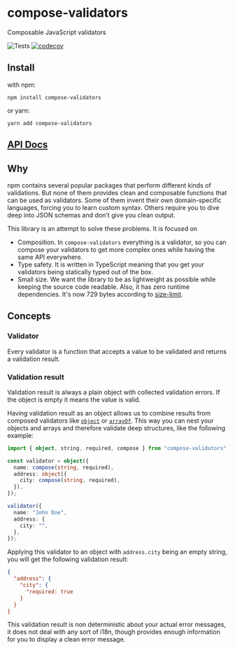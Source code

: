 # compose-validators

Composable JavaScript validators

![Tests](https://github.com/Antontelesh/compose-validators/workflows/Tests/badge.svg?branch=master)
[![codecov](https://codecov.io/gh/Antontelesh/compose-validators/branch/master/graph/badge.svg)](https://codecov.io/gh/Antontelesh/compose-validators)

## Install

with npm:

```
npm install compose-validators
```

or yarn:

```
yarn add compose-validators
```

## [**API Docs**](docs/README.md)

## Why

npm contains several popular packages that perform different kinds of validations.
But none of them provides clean and composable functions that can be used as validators.
Some of them invent their own domain-specific languages, forcing you to learn custom syntax.
Others require you to dive deep into JSON schemas and don't give you clean output.

This library is an attempt to solve these problems.
It is focused on

- Composition. In `compose-validators` everything is a validator, so you can compose your validators to get more complex ones while having the same API everywhere.
- Type safety. It is written in TypeScript meaning that you get your validators being statically typed out of the box.
- Small size. We want the library to be as lightweight as possible while keeping the source code readable. Also, it has zero runtime dependencies. It's now 729 bytes according to [size-limit](ai/size-limit).

## Concepts

### Validator

Every validator is a function that accepts a value to be validated and returns a validation result.

### Validation result

Validation result is always a plain object with collected validation errors. If the object is empty it means the value is valid.

Having validation result as an object allows us to combine results from composed validators like [`object`](docs/README.md#object) or [`arrayOf`](docs/README.md#arrayOf). This way you can nest your objects and arrays and therefore validate deep structures, like the following example:

```ts
import { object, string, required, compose } from "compose-validators";

const validator = object({
  name: compose(string, required),
  address: object({
    city: compose(string, required),
  }),
});

validator({
  name: "John Doe",
  address: {
    city: "",
  },
});
```

Applying this validator to an object with `address.city` being an empty string,
you will get the following validation result:

```json
{
  "address": {
    "city": {
      "required: true
    }
  }
}
```

This validation result is non deterministic about your actual error messages,
it does not deal with any sort of i18n,
though provides enough information for you to display a clean error message.
